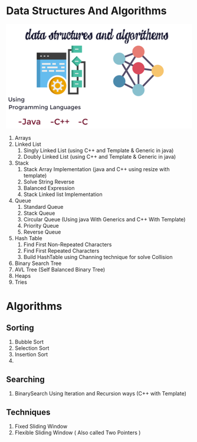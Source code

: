 # Data Structures And Algorithms
![Data Structures And Algorithms ](DataStructuresAndAlgorithems.png)
1. Arrays
2. Linked List
    1. Singly Linked List (using C++ and Template & Generic in java)
    2. Doubly Linked List (using C++ and Template & Generic in java)
3. Stack
   1. Stack Array Implementation (java and C++ using resize with template)
   2. Solve String Reverse
   3. Balanced Expression
   4. Stack Linked list Implementation
4. Queue
   1. Standard Queue
   2. Stack Queue
   3. Circular Queue (Using java With Generics and C++ With Template)
   4. Priority Queue
   5. Reverse Queue
5. Hash Table
   1. Find First Non-Repeated Characters
   2. Find First Repeated Characters
   3. Build HashTable using Channing technique for solve Collision
6. Binary Search Tree
7. AVL Tree (Self Balanced Binary Tree)
8. Heaps
9. Tries
# Algorithms
## Sorting
1. Bubble Sort
2. Selection Sort
3. Insertion Sort
4. 
## Searching
1. BinarySearch Using Iteration and Recursion ways (C++ with Template)
## Techniques
1. Fixed Sliding Window 
2. Flexible Sliding Window ( Also called Two Pointers )